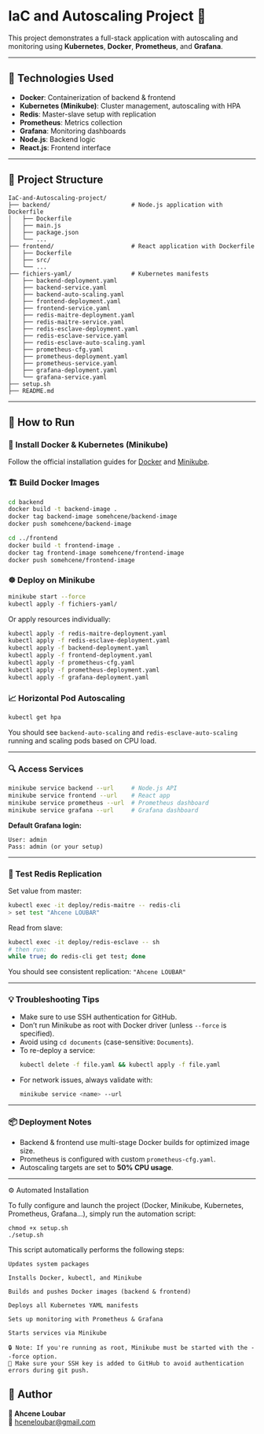 # IaC and Autoscaling Project 🚀

This project demonstrates a full-stack application with autoscaling and monitoring using **Kubernetes**, **Docker**, **Prometheus**, and **Grafana**.

---

## 🧱 Technologies Used

- **Docker**: Containerization of backend & frontend
- **Kubernetes (Minikube)**: Cluster management, autoscaling with HPA
- **Redis**: Master-slave setup with replication
- **Prometheus**: Metrics collection
- **Grafana**: Monitoring dashboards
- **Node.js**: Backend logic
- **React.js**: Frontend interface

---

## 📁 Project Structure

```plaintext
IaC-and-Autoscaling-project/
├── backend/                       # Node.js application with Dockerfile
│   ├── Dockerfile
│   ├── main.js
│   ├── package.json
│   └── ...
├── frontend/                      # React application with Dockerfile
│   ├── Dockerfile
│   ├── src/
│   └── ...
├── fichiers-yaml/                 # Kubernetes manifests
│   ├── backend-deployment.yaml
│   ├── backend-service.yaml
│   ├── backend-auto-scaling.yaml
│   ├── frontend-deployment.yaml
│   ├── frontend-service.yaml
│   ├── redis-maitre-deployment.yaml
│   ├── redis-maitre-service.yaml
│   ├── redis-esclave-deployment.yaml
│   ├── redis-esclave-service.yaml
│   ├── redis-esclave-auto-scaling.yaml
│   ├── prometheus-cfg.yaml
│   ├── prometheus-deployment.yaml
│   ├── prometheus-service.yaml
│   ├── grafana-deployment.yaml
│   └── grafana-service.yaml
├── setup.sh
├── README.md
```

---

## 🚀 How to Run

### 🐳 Install Docker & Kubernetes (Minikube)
Follow the official installation guides for [Docker](https://docs.docker.com/get-docker/) and [Minikube](https://minikube.sigs.k8s.io/docs/start/).

### 🏗️ Build Docker Images

```bash
cd backend
docker build -t backend-image .
docker tag backend-image somehcene/backend-image
docker push somehcene/backend-image

cd ../frontend
docker build -t frontend-image .
docker tag frontend-image somehcene/frontend-image
docker push somehcene/frontend-image
```

### ☸️ Deploy on Minikube

```bash
minikube start --force
kubectl apply -f fichiers-yaml/
```

Or apply resources individually:

```bash
kubectl apply -f redis-maitre-deployment.yaml
kubectl apply -f redis-esclave-deployment.yaml
kubectl apply -f backend-deployment.yaml
kubectl apply -f frontend-deployment.yaml
kubectl apply -f prometheus-cfg.yaml
kubectl apply -f prometheus-deployment.yaml
kubectl apply -f grafana-deployment.yaml
```

### 📈 Horizontal Pod Autoscaling

```bash
kubectl get hpa
```

You should see `backend-auto-scaling` and `redis-esclave-auto-scaling` running and scaling pods based on CPU load.

---

### 🔍 Access Services

```bash
minikube service backend --url     # Node.js API
minikube service frontend --url    # React app
minikube service prometheus --url  # Prometheus dashboard
minikube service grafana --url     # Grafana dashboard
```

**Default Grafana login:**

```text
User: admin
Pass: admin (or your setup)
```

---

### 🧪 Test Redis Replication

Set value from master:

```bash
kubectl exec -it deploy/redis-maitre -- redis-cli
> set test "Ahcene LOUBAR"
```

Read from slave:

```bash
kubectl exec -it deploy/redis-esclave -- sh
# then run:
while true; do redis-cli get test; done
```

You should see consistent replication: `"Ahcene LOUBAR"`

---

### 💡 Troubleshooting Tips

- Make sure to use SSH authentication for GitHub.
- Don’t run Minikube as root with Docker driver (unless `--force` is specified).
- Avoid using `cd documents` (case-sensitive: `Documents`).
- To re-deploy a service:
  ```bash
  kubectl delete -f file.yaml && kubectl apply -f file.yaml
  ```
- For network issues, always validate with:
  ```bash
  minikube service <name> --url
  ```

---

### 📦 Deployment Notes

- Backend & frontend use multi-stage Docker builds for optimized image size.
- Prometheus is configured with custom `prometheus-cfg.yaml`.
- Autoscaling targets are set to **50% CPU usage**.

---

⚙️ Automated Installation

To fully configure and launch the project (Docker, Minikube, Kubernetes, Prometheus, Grafana...), simply run the automation script:

```
chmod +x setup.sh
./setup.sh
```

This script automatically performs the following steps:

    Updates system packages

    Installs Docker, kubectl, and Minikube

    Builds and pushes Docker images (backend & frontend)

    Deploys all Kubernetes YAML manifests

    Sets up monitoring with Prometheus & Grafana

    Starts services via Minikube

    🔒 Note: If you're running as root, Minikube must be started with the --force option.
    🔑 Make sure your SSH key is added to GitHub to avoid authentication errors during git push.

## 📍 Author

**👤 Ahcene Loubar**  
📧 hceneloubar@gmail.com
